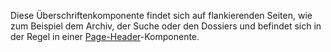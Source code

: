 Diese Überschriftenkomponente findet sich auf flankierenden Seiten, wie zum Beispiel dem Archiv, der Suche oder den Dossiers und befindet sich in der Regel in einer [Page-Header](#page-header)-Komponente.